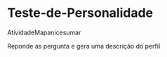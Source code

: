 # Teste-de-Personalidade
AtividadeMapanicesumar

Reponde as pergunta e gera uma descrição do perfil
